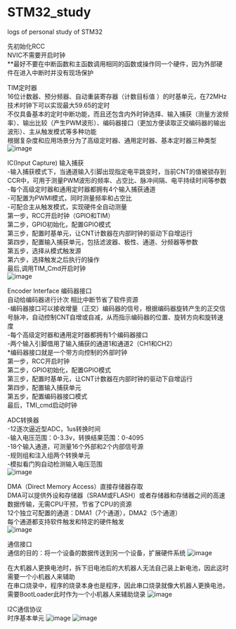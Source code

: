 # STM32_study
logs of personal study of STM32 

先初始化RCC  
NVIC不需要开启时钟  
**最好不要在中断函数和主函数调用相同的函数或操作同一个硬件，因为外部硬件在进入中断时并没有现场保护  

TIM定时器  
16位计数器、预分频器、自动重装寄存器（计数目标值 ）的时基单元，在72MHz技术时钟下可以实现最大59.65的定时  
不仅具备基本的定时中断功能，而且还包含内外时钟选择、输入捕获（测量方波频率）、输出比较（产生PWM波形）、编码器接口（更加方便读取正交编码器的输出波形）、主从触发模式等多种功能  
根据复杂度和应用场景分为了高级定时器、通用定时器、基本定时器三种类型  
![image](https://github.com/user-attachments/assets/12eabac5-59cf-4c47-82e8-cfdec10bb9f1)

IC(Input Capture) 输入捕获  
-输入捕获模式下，当通道输入引脚出现指定电平跳变时，当前CNT的值被锁存到CCR中，可用于测量PWM波形的频率、占空比、脉冲间隔、电平持续时间等参数  
-每个高级定时器和通用定时器都拥有4个输入捕获通道  
-可配置为PWMI模式，同时测量频率和占空比  
-可配合主从触发模式，实现硬件全自动测量  
第一步，RCC开启时钟（GPIO和TIM）  
第二步，GPIO初始化，配置GPIO模式  
第三步，配置时基单元，让CNT计数器在内部时钟的驱动下自增运行  
第四步，配置输入捕获单元，包括滤波器、极性、通道、分频器等参数  
第五步，选择从模式触发源  
第六步，选择触发之后执行的操作  
最后,调用TIM_Cmd开启时钟  
![image](https://github.com/user-attachments/assets/089d9ffd-1625-499c-af1f-90db9f603606)

Encoder Interface 编码器接口  
自动给编码器进行计次 相比中断节省了软件资源  
-编码器接口可以接收增量（正交）编码器的信号，根据编码器旋转产生的正交信号脉冲，自动控制CNT自增或自减，从而指示编码器的位置、旋转方向和旋转速度  
-每个高级定时器和通用定时器都拥有1个编码器接口  
-两个输入引脚借用了输入捕获的通道1和通道2（CH1和CH2）  
*编码器接口就是一个带方向控制的外部时钟  
第一步，RCC开启时钟  
第二步，GPIO初始化，配置GPIO模式  
第三步，配置时基单元，让CNT计数器在内部时钟的驱动下自增运行  
第四步，配置输入捕获单元  
第五步，配置编码器接口模式  
最后，TMI_cmd启动时钟

ADC转换器  
-12逐次逼近型ADC，1us转换时间  
-输入电压范围：0-3.3v，转换结果范围：0-4095  
-18个输入通道，可测量16个外部和2个内部信号源  
-规则组和注入组两个转换单元  
-模拟看门狗自动检测输入电压范围  
![image](https://github.com/user-attachments/assets/a8ba2fd5-80cf-46b7-81aa-93b585db173f)

DMA（Direct Memory Access）直接存储器存取  
DMA可以提供外设和存储器（SRAM或FLASH）或者存储器和存储器之间的高速数据传输，无需CPU干预，节省了CPU的资源  
12个独立可配置的通道：DMA1（7个通道），DMA2（5个通道）  
每个通道都支持软件触发和特定的硬件触发  
![image](https://github.com/user-attachments/assets/ceb16176-084e-4f31-883d-61820a6453c3)

通信接口  
通信的目的：将一个设备的数据传送到另一个设备，扩展硬件系统
![image](https://github.com/user-attachments/assets/1aebbf22-569a-4f2a-a8bb-f05958054fcd)

在大机器人更换电池时，拆下旧电池后的大机器人无法自己装上新电池，因此这时需要一个小机器人来辅助  
在串口烧录中，程序的烧录本身也是程序，因此串口烧录就像大机器人更换电池，需要BootLoader此时作为一个小机器人来辅助烧录
![image](https://github.com/user-attachments/assets/29c65cd5-56a5-4cdd-a1c2-5bb6f3f7aa40)

I2C通信协议  
时序基本单元
![image](https://github.com/user-attachments/assets/91361a6b-317b-4e3e-8e3e-b917a01336c9)
![image](https://github.com/user-attachments/assets/5557eee9-3227-4809-bb91-183ee82468e2)












